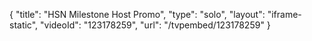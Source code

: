 {
    "title": "HSN Milestone Host Promo",
    "type": "solo",
    "layout": "iframe-static",
    "videoId": "123178259",
    "url": "\/tvpembed\/123178259"
}